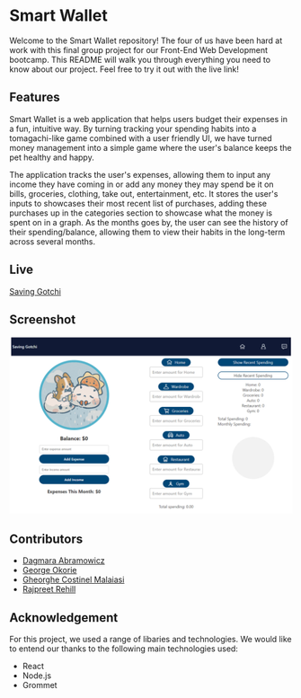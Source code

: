 # Smart Wallet
Welcome to the Smart Wallet repository! The four of us have been hard at work with this final group project for our Front-End Web Development bootcamp. This README will walk you through everything you need to know about our project. Feel free to try it out with the live link!

## Features
Smart Wallet is a web application that helps users budget their expenses in a fun, intuitive way. By turning tracking your spending habits into a tomagachi-like game combined with a user friendly UI, we have turned money management into a simple game where the user's balance keeps the pet healthy and happy.

The application tracks the user's expenses, allowing them to input any income they have coming in or add any money they may spend be it on bills, groceries, clothing, take out, entertainment, etc. It stores the user's inputs to showcases their most recent list of purchases, adding these purchases up in the categories section to showcase what the money is spent on in a graph. As the months goes by, the user can see the history of their spending/balance, allowing them to view their habits in the long-term across several months.

## Live
[Saving Gotchi](https://smart-pet-wallet.netlify.app/)

## Screenshot
![alt text](image-1.png)

## Contributors
* [Dagmara Abramowicz](https://github.com/dagaab)
* [George Okorie](https://github.com/GiorgioDaVinci)
* [Gheorghe Costinel Malaiasi](https://github.com/Costinel22)
* [Rajpreet Rehill](https://github.com/RajpreetKR)

## Acknowledgement
For this project, we used a range of libaries and technologies. We would like to entend our thanks to the following main technologies used:
* React
* Node.js
* Grommet



